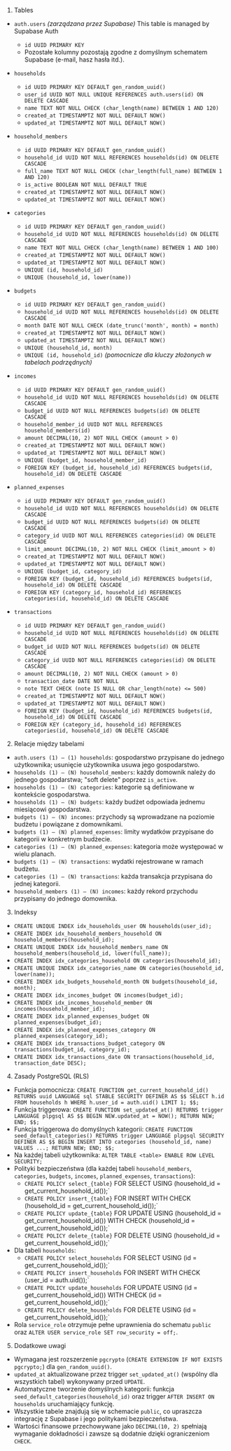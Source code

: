 1. Tables

- `auth.users` _(zarządzana przez Supabase)_
  This table is managed by Supabase Auth
  - `id UUID PRIMARY KEY`
  - Pozostałe kolumny pozostają zgodne z domyślnym schematem Supabase (e-mail, hasz hasła itd.).

- `households`
  - `id UUID PRIMARY KEY DEFAULT gen_random_uuid()`
  - `user_id UUID NOT NULL UNIQUE REFERENCES auth.users(id) ON DELETE CASCADE`
  - `name TEXT NOT NULL CHECK (char_length(name) BETWEEN 1 AND 120)`
  - `created_at TIMESTAMPTZ NOT NULL DEFAULT NOW()`
  - `updated_at TIMESTAMPTZ NOT NULL DEFAULT NOW()`

- `household_members`
  - `id UUID PRIMARY KEY DEFAULT gen_random_uuid()`
  - `household_id UUID NOT NULL REFERENCES households(id) ON DELETE CASCADE`
  - `full_name TEXT NOT NULL CHECK (char_length(full_name) BETWEEN 1 AND 120)`
  - `is_active BOOLEAN NOT NULL DEFAULT TRUE`
  - `created_at TIMESTAMPTZ NOT NULL DEFAULT NOW()`
  - `updated_at TIMESTAMPTZ NOT NULL DEFAULT NOW()`

- `categories`
  - `id UUID PRIMARY KEY DEFAULT gen_random_uuid()`
  - `household_id UUID NOT NULL REFERENCES households(id) ON DELETE CASCADE`
  - `name TEXT NOT NULL CHECK (char_length(name) BETWEEN 1 AND 100)`
  - `created_at TIMESTAMPTZ NOT NULL DEFAULT NOW()`
  - `updated_at TIMESTAMPTZ NOT NULL DEFAULT NOW()`
  - `UNIQUE (id, household_id)`
  - `UNIQUE (household_id, lower(name))`

- `budgets`
  - `id UUID PRIMARY KEY DEFAULT gen_random_uuid()`
  - `household_id UUID NOT NULL REFERENCES households(id) ON DELETE CASCADE`
  - `month DATE NOT NULL CHECK (date_trunc('month', month) = month)`
  - `created_at TIMESTAMPTZ NOT NULL DEFAULT NOW()`
  - `updated_at TIMESTAMPTZ NOT NULL DEFAULT NOW()`
  - `UNIQUE (household_id, month)`
  - `UNIQUE (id, household_id)` _(pomocnicze dla kluczy złożonych w tabelach podrzędnych)_

- `incomes`
  - `id UUID PRIMARY KEY DEFAULT gen_random_uuid()`
  - `household_id UUID NOT NULL REFERENCES households(id) ON DELETE CASCADE`
  - `budget_id UUID NOT NULL REFERENCES budgets(id) ON DELETE CASCADE`
  - `household_member_id UUID NOT NULL REFERENCES household_members(id)`
  - `amount DECIMAL(10, 2) NOT NULL CHECK (amount > 0)`
  - `created_at TIMESTAMPTZ NOT NULL DEFAULT NOW()`
  - `updated_at TIMESTAMPTZ NOT NULL DEFAULT NOW()`
  - `UNIQUE (budget_id, household_member_id)`
  - `FOREIGN KEY (budget_id, household_id) REFERENCES budgets(id, household_id) ON DELETE CASCADE`

- `planned_expenses`
  - `id UUID PRIMARY KEY DEFAULT gen_random_uuid()`
  - `household_id UUID NOT NULL REFERENCES households(id) ON DELETE CASCADE`
  - `budget_id UUID NOT NULL REFERENCES budgets(id) ON DELETE CASCADE`
  - `category_id UUID NOT NULL REFERENCES categories(id) ON DELETE CASCADE`
  - `limit_amount DECIMAL(10, 2) NOT NULL CHECK (limit_amount > 0)`
  - `created_at TIMESTAMPTZ NOT NULL DEFAULT NOW()`
  - `updated_at TIMESTAMPTZ NOT NULL DEFAULT NOW()`
  - `UNIQUE (budget_id, category_id)`
  - `FOREIGN KEY (budget_id, household_id) REFERENCES budgets(id, household_id) ON DELETE CASCADE`
  - `FOREIGN KEY (category_id, household_id) REFERENCES categories(id, household_id) ON DELETE CASCADE`

- `transactions`
  - `id UUID PRIMARY KEY DEFAULT gen_random_uuid()`
  - `household_id UUID NOT NULL REFERENCES households(id) ON DELETE CASCADE`
  - `budget_id UUID NOT NULL REFERENCES budgets(id) ON DELETE CASCADE`
  - `category_id UUID NOT NULL REFERENCES categories(id) ON DELETE CASCADE`
  - `amount DECIMAL(10, 2) NOT NULL CHECK (amount > 0)`
  - `transaction_date DATE NOT NULL`
  - `note TEXT CHECK (note IS NULL OR char_length(note) <= 500)`
  - `created_at TIMESTAMPTZ NOT NULL DEFAULT NOW()`
  - `updated_at TIMESTAMPTZ NOT NULL DEFAULT NOW()`
  - `FOREIGN KEY (budget_id, household_id) REFERENCES budgets(id, household_id) ON DELETE CASCADE`
  - `FOREIGN KEY (category_id, household_id) REFERENCES categories(id, household_id) ON DELETE CASCADE`

2. Relacje między tabelami

- `auth.users (1) — (1) households`: gospodarstwo przypisane do jednego użytkownika; usunięcie użytkownika usuwa jego gospodarstwo.
- `households (1) — (N) household_members`: każdy domownik należy do jednego gospodarstwa; "soft delete" poprzez `is_active`.
- `households (1) — (N) categories`: kategorie są definiowane w kontekście gospodarstwa.
- `households (1) — (N) budgets`: każdy budżet odpowiada jednemu miesiącowi gospodarstwa.
- `budgets (1) — (N) incomes`: przychody są wprowadzane na poziomie budżetu i powiązane z domownikami.
- `budgets (1) — (N) planned_expenses`: limity wydatków przypisane do kategorii w konkretnym budżecie.
- `categories (1) — (N) planned_expenses`: kategoria może występować w wielu planach.
- `budgets (1) — (N) transactions`: wydatki rejestrowane w ramach budżetu.
- `categories (1) — (N) transactions`: każda transakcja przypisana do jednej kategorii.
- `household_members (1) — (N) incomes`: każdy rekord przychodu przypisany do jednego domownika.

3. Indeksy

- `CREATE UNIQUE INDEX idx_households_user ON households(user_id);`
- `CREATE INDEX idx_household_members_household ON household_members(household_id);`
- `CREATE UNIQUE INDEX idx_household_members_name ON household_members(household_id, lower(full_name));`
- `CREATE INDEX idx_categories_household ON categories(household_id);`
- `CREATE UNIQUE INDEX idx_categories_name ON categories(household_id, lower(name));`
- `CREATE INDEX idx_budgets_household_month ON budgets(household_id, month);`
- `CREATE INDEX idx_incomes_budget ON incomes(budget_id);`
- `CREATE INDEX idx_incomes_household_member ON incomes(household_member_id);`
- `CREATE INDEX idx_planned_expenses_budget ON planned_expenses(budget_id);`
- `CREATE INDEX idx_planned_expenses_category ON planned_expenses(category_id);`
- `CREATE INDEX idx_transactions_budget_category ON transactions(budget_id, category_id);`
- `CREATE INDEX idx_transactions_date ON transactions(household_id, transaction_date DESC);`

4. Zasady PostgreSQL (RLS)

- Funkcja pomocnicza: `CREATE FUNCTION get_current_household_id() RETURNS uuid LANGUAGE sql STABLE SECURITY DEFINER AS $$ SELECT h.id FROM households h WHERE h.user_id = auth.uid() LIMIT 1; $$;`
- Funkcja triggerowa: `CREATE FUNCTION set_updated_at() RETURNS trigger LANGUAGE plpgsql AS $$ BEGIN NEW.updated_at = NOW(); RETURN NEW; END; $$;`
- Funkcja triggerowa do domyślnych kategorii: `CREATE FUNCTION seed_default_categories() RETURNS trigger LANGUAGE plpgsql SECURITY DEFINER AS $$ BEGIN INSERT INTO categories (household_id, name) VALUES ...; RETURN NEW; END; $$;`
- Na każdej tabeli użytkownika: `ALTER TABLE <table> ENABLE ROW LEVEL SECURITY;`
- Polityki bezpieczeństwa (dla każdej tabeli `household_members`, `categories`, `budgets`, `incomes`, `planned_expenses`, `transactions`):
  - `CREATE POLICY select_{table}` FOR SELECT USING (household_id = get_current_household_id());`
  - `CREATE POLICY insert_{table}` FOR INSERT WITH CHECK (household_id = get_current_household_id());`
  - `CREATE POLICY update_{table}` FOR UPDATE USING (household_id = get_current_household_id()) WITH CHECK (household_id = get_current_household_id());`
  - `CREATE POLICY delete_{table}` FOR DELETE USING (household_id = get_current_household_id());`
- Dla tabeli `households`:
  - `CREATE POLICY select_households` FOR SELECT USING (id = get_current_household_id());`
  - `CREATE POLICY insert_households` FOR INSERT WITH CHECK (user_id = auth.uid());`
  - `CREATE POLICY update_households` FOR UPDATE USING (id = get_current_household_id()) WITH CHECK (id = get_current_household_id());`
  - `CREATE POLICY delete_households` FOR DELETE USING (id = get_current_household_id());`
- Rola `service_role` otrzymuje pełne uprawnienia do schematu `public` oraz `ALTER USER service_role SET row_security = off;`.

5. Dodatkowe uwagi

- Wymagana jest rozszerzenie `pgcrypto` (`CREATE EXTENSION IF NOT EXISTS pgcrypto;`) dla `gen_random_uuid()`.
- `updated_at` aktualizowane przez trigger `set_updated_at()` (wspólny dla wszystkich tabel) wykonywany przed `UPDATE`.
- Automatyczne tworzenie domyślnych kategorii: funkcja `seed_default_categories(household_id)` oraz trigger `AFTER INSERT ON households` uruchamiający funkcję.
- Wszystkie tabele znajdują się w schemacie `public`, co upraszcza integrację z Supabase i jego politykami bezpieczeństwa.
- Wartości finansowe przechowywane jako `DECIMAL(10, 2)` spełniają wymaganie dokładności i zawsze są dodatnie dzięki ograniczeniom `CHECK`.
